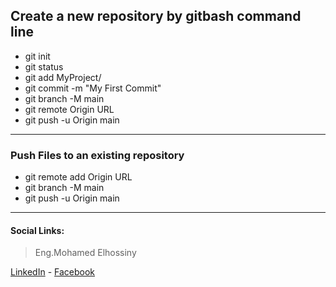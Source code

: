 ## Create a new repository by gitbash command line
* git init
* git status
* git add MyProject/
* git commit -m "My First Commit"
* git branch -M main
* git remote Origin URL
* git push -u Origin main
---
### Push Files to an existing repository
* git remote add Origin URL
* git branch -M main
* git push -u Origin main
---
#### Social Links:  
>Eng.Mohamed Elhossiny
>
[LinkedIn](https://www.linkedin.com/in/mohamed-elhossiny-9058b9130/) - 
[Facebook](https://www.facebook.com/Melhossiny11/)

